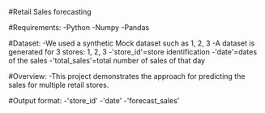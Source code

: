 #Retail Sales forecasting


#Requirements:
-Python
-Numpy
-Pandas

#Dataset:
-We used a synthetic Mock dataset such as 1, 2, 3
-A dataset is generated for 3 stores: 1, 2, 3
-'store_id'=store identification
-'date'=dates of the sales
-'total_sales'=total number of sales of that day

#Overview:
-This project demonstrates the approach for predicting the sales for multiple retail stores.

#Output format:
-'store_id'
-'date'
-'forecast_sales'

